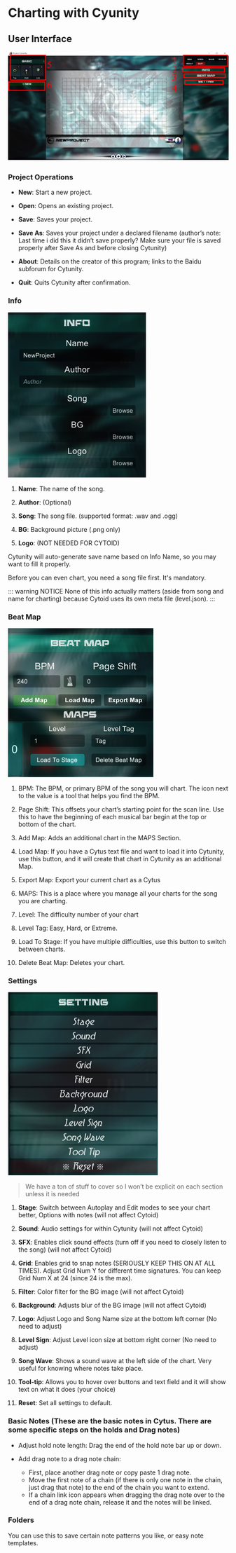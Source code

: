 # Charting with Cyunity

## User Interface

![](./_sources_cyunity.md/1.png)

### Project Operations
- **New**: Start a new project.

- **Open**: Opens an existing project.

- **Save**: Saves your project.

- **Save As**: Saves your project under a declared filename (author’s note: Last time i did this it didn’t save properly? Make sure your file is saved properly after Save As and before closing Cytunity)

- **About**: Details on the creator of this program; links to the Baidu subforum for Cytunity.

- **Quit**: Quits Cytunity after confirmation.

### Info
![](./_sources_cyunity.md/2.png)

1. **Name**: The name of the song.

2. **Author**: (Optional)

3. **Song**: The song file. (supported format: .wav and .ogg)

4. **BG**: Background picture (.png only)

5. **Logo**: (NOT NEEDED FOR CYTOID)

Cytunity will auto-generate save name based on Info Name, so you may want to fill it properly.

Before you can even chart, you need a song file first. It's mandatory.

::: warning NOTICE
None of this info actually matters (aside from song and name for charting) because Cytoid uses its own meta file (level.json).
:::

### Beat Map
![](./_sources_cyunity.md/3.png)

1. BPM: The BPM, or primary BPM of the song you will chart. The icon next to the value is a tool that helps you find the BPM.

2. Page Shift: This offsets your chart’s starting point for the scan line. Use this to have the beginning of each musical bar begin at the top or bottom of the chart.

3. Add Map: Adds an additional chart in the MAPS Section.

4. Load Map: If you have a Cytus text file and want to load it into Cytunity, use this button, and it will create that chart in Cytunity as an additional Map.

5. Export Map: Export your current chart as a Cytus

6. MAPS: This is a place where you manage all your charts for the song you are charting.

7. Level: The difficulty number of your chart

8. Level Tag: Easy, Hard, or Extreme.

9. Load To Stage: If you have multiple difficulties, use this button to switch between charts.

10. Delete Beat Map: Deletes your chart.

### Settings

![Settings](./_sources_cyunity.md/4.png)

> We have a ton of stuff to cover so I won’t be explicit on each section unless it is needed

1. **Stage**: Switch between Autoplay and Edit modes to see your chart better, Options with notes (will not affect Cytoid)

2. **Sound**: Audio settings for within Cytunity (will not affect Cytoid)

3. **SFX**: Enables click sound effects (turn off if you need to closely listen to the song) (will not affect Cytoid)

4. **Grid**: Enables grid to snap notes (SERIOUSLY KEEP THIS ON AT ALL TIMES). Adjust Grid Num Y for different time signatures. You can keep Grid Num X at 24 (since 24 is the max).

5. **Filter**: Color filter for the BG image (will not affect Cytoid)

6. **Background**: Adjusts blur of the BG image (will not affect Cytoid)

7. **Logo**: Adjust Logo and Song Name size at the bottom left corner (No need to adjust)

8. **Level Sign**: Adjust Level icon size at bottom right corner (No need to adjust)

9. **Song Wave**: Shows a sound wave at the left side of the chart. Very useful for knowing where notes take place.

10. **Tool-tip**: Allows you to hover over buttons and text field and it will show text on what it does (your choice)

11. **Reset**: Set all settings to default.

### Basic Notes (These are the basic notes in Cytus. There are some specific steps on the holds and Drag notes)

- Adjust hold note length: Drag the end of the hold note bar up or down.

- Add drag note to a drag note chain:
  - First, place another drag note or copy paste 1 drag note.
  - Move the first note of a chain (if there is only one note in the chain, just drag that note) to the end of the chain you want to extend.
  - If a chain link icon appears when dragging the drag note over to the end of a drag note chain, release it and the notes will be linked.

### Folders

You can use this to save certain note patterns you like, or easy note templates.
